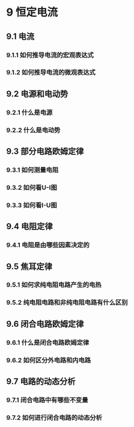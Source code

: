 # 9 恒定电流

## 9.1 电流

### 9.1.1 如何推导电流的宏观表达式

### 9.1.2 如何推导电流的微观表达式

## 9.2 电源和电动势

### 9.2.1 什么是电源

### 9.2.2 什么是电动势

## 9.3 部分电路欧姆定律

### 9.3.1 如何测量电阻

### 9.3.2 如何看U-I图

### 9.3.3 如何看I-U图

## 9.4 电阻定律

### 9.4.1 电阻是由哪些因素决定的

## 9.5 焦耳定律

### 9.5.1 如何求纯电阻电路产生的电热

### 9.5.2 纯电阻电路和非纯电阻电路有什么区别

## 9.6 闭合电路欧姆定律

### 9.6.1 什么是闭合电路欧姆定律

### 9.6.2 如何区分外电路和内电路

## 9.7 电路的动态分析

### 9.7.1 闭合电路中有哪些不变量

### 9.7.2 如何进行闭合电路的动态分析



